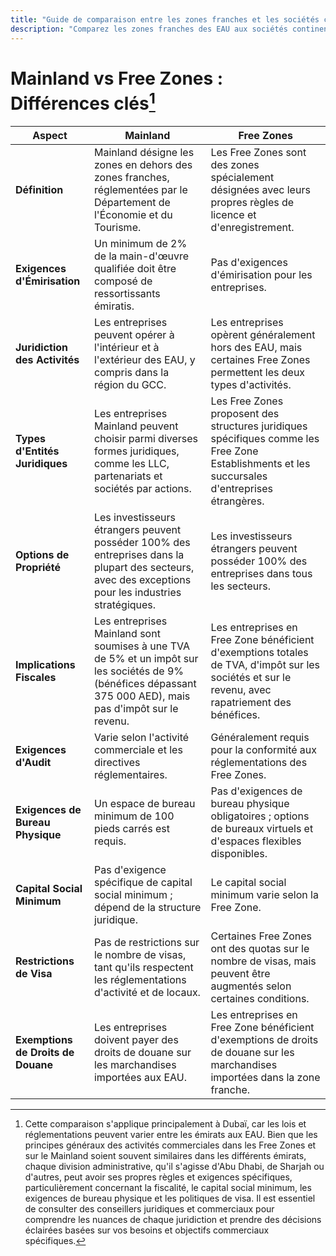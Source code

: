 ```yaml
---
title: "Guide de comparaison entre les zones franches et les sociétés continentales aux EAU"
description: "Comparez les zones franches des EAU aux sociétés continentales. Différences clés en matière d'impôts, de propriété, de visas et d'activités commerciales entre les installations en zone franche et continentale."
---
```


# Mainland vs Free Zones : Différences clés[^1]

| **Aspect**                         | **Mainland**                                                                                                                                                 | **Free Zones**                                                                                                                                    |
| ---------------------------------- | ------------------------------------------------------------------------------------------------------------------------------------------------------------ | ------------------------------------------------------------------------------------------------------------------------------------------------- |
| **Définition**                     | Mainland désigne les zones en dehors des zones franches, réglementées par le Département de l'Économie et du Tourisme.                                       | Les Free Zones sont des zones spécialement désignées avec leurs propres règles de licence et d'enregistrement.                                    |
| **Exigences d'Émirisation**        | Un minimum de 2% de la main-d'œuvre qualifiée doit être composé de ressortissants émiratis.                                                                  | Pas d'exigences d'émirisation pour les entreprises.                                                                                               |
| **Juridiction des Activités**      | Les entreprises peuvent opérer à l'intérieur et à l'extérieur des EAU, y compris dans la région du GCC.                                                      | Les entreprises opèrent généralement hors des EAU, mais certaines Free Zones permettent les deux types d'activités.                               |
| **Types d'Entités Juridiques**     | Les entreprises Mainland peuvent choisir parmi diverses formes juridiques, comme les LLC, partenariats et sociétés par actions.                              | Les Free Zones proposent des structures juridiques spécifiques comme les Free Zone Establishments et les succursales d'entreprises étrangères.    |
| **Options de Propriété**           | Les investisseurs étrangers peuvent posséder 100% des entreprises dans la plupart des secteurs, avec des exceptions pour les industries stratégiques.        | Les investisseurs étrangers peuvent posséder 100% des entreprises dans tous les secteurs.                                                         |
| **Implications Fiscales**          | Les entreprises Mainland sont soumises à une TVA de 5% et un impôt sur les sociétés de 9% (bénéfices dépassant 375 000 AED), mais pas d'impôt sur le revenu. | Les entreprises en Free Zone bénéficient d'exemptions totales de TVA, d'impôt sur les sociétés et sur le revenu, avec rapatriement des bénéfices. |
| **Exigences d'Audit**              | Varie selon l'activité commerciale et les directives réglementaires.                                                                                         | Généralement requis pour la conformité aux réglementations des Free Zones.                                                                        |
| **Exigences de Bureau Physique**   | Un espace de bureau minimum de 100 pieds carrés est requis.                                                                                                  | Pas d'exigences de bureau physique obligatoires ; options de bureaux virtuels et d'espaces flexibles disponibles.                                 |
| **Capital Social Minimum**         | Pas d'exigence spécifique de capital social minimum ; dépend de la structure juridique.                                                                      | Le capital social minimum varie selon la Free Zone.                                                                                               |
| **Restrictions de Visa**           | Pas de restrictions sur le nombre de visas, tant qu'ils respectent les réglementations d'activité et de locaux.                                              | Certaines Free Zones ont des quotas sur le nombre de visas, mais peuvent être augmentés selon certaines conditions.                               |
| **Exemptions de Droits de Douane** | Les entreprises doivent payer des droits de douane sur les marchandises importées aux EAU.                                                                   | Les entreprises en Free Zone bénéficient d'exemptions de droits de douane sur les marchandises importées dans la zone franche.                    |

[^1]: Cette comparaison s'applique principalement à Dubaï, car les lois et réglementations peuvent varier entre les émirats aux EAU. Bien que les principes généraux des activités commerciales dans les Free Zones et sur le Mainland soient souvent similaires dans les différents émirats, chaque division administrative, qu'il s'agisse d'Abu Dhabi, de Sharjah ou d'autres, peut avoir ses propres règles et exigences spécifiques, particulièrement concernant la fiscalité, le capital social minimum, les exigences de bureau physique et les politiques de visa. Il est essentiel de consulter des conseillers juridiques et commerciaux pour comprendre les nuances de chaque juridiction et prendre des décisions éclairées basées sur vos besoins et objectifs commerciaux spécifiques.
